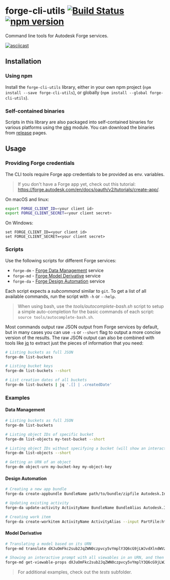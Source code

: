 # forge-cli-utils [![Build Status](https://travis-ci.org/petrbroz/forge-cli-utils.svg?branch=master)](https://travis-ci.org/petrbroz/forge-cli-utils) [![npm version](https://badge.fury.io/js/forge-cli-utils.svg)](https://badge.fury.io/js/forge-cli-utils)

Command line tools for Autodesk Forge services.

[![asciicast](https://asciinema.org/a/244057.svg)](https://asciinema.org/a/244057)

## Installation

### Using npm

Install the `forge-cli-utils` library, either in your own npm project
(`npm install --save forge-cli-utils`), or globally (`npm install --global forge-cli-utils`).

### Self-contained binaries

Scripts in this library are also packaged into self-contained binaries for various platforms
using the [pkg](https://www.npmjs.com/package/pkg) module. You can download the binaries from
[release](https://github.com/petrbroz/forge-cli-utils/releases) pages.

## Usage

### Providing Forge credentials

The CLI tools require Forge app credentials to be provided as env. variables.

> If you don't have a Forge app yet, check out this tutorial: https://forge.autodesk.com/en/docs/oauth/v2/tutorials/create-app/.

On macOS and linux:
```bash
export FORGE_CLIENT_ID=<your client id>
export FORGE_CLIENT_SECRET=<your client secret>
```

On Windows:
```
set FORGE_CLIENT_ID=<your client id>
set FORGE_CLIENT_SECRET=<your client secret>
```

### Scripts

Use the following scripts for different Forge services:
  - `forge-dm` - [Forge Data Management](https://forge.autodesk.com/en/docs/data/v2) service
  - `forge-md` - [Forge Model Derivative](https://forge.autodesk.com/en/docs/model-derivative/v2) service
  - `forge-da` - [Forge Design Automation](https://forge.autodesk.com/en/docs/design-automation/v3) service

Each script expects a _subcommand_ similar to `git`. To get a list of all available commands,
run the script with `-h` or `--help`.

> When using bash, use the _tools/autocomplete-bash.sh_ script to setup a simple auto-completion
> for the basic commands of each script: `source tools/autocomplete-bash.sh`.

Most commands output raw JSON output from Forge services by default, but in many cases
you can use `-s` or `--short` flag to output a more concise version of the results.
The raw JSON output can also be combined with tools like [jq](https://stedolan.github.io/jq)
to extract just the pieces of information that you need:

```bash
# Listing buckets as full JSON
forge-dm list-buckets

# Listing bucket keys
forge-dm list-buckets --short

# List creation dates of all buckets
forge-dm list-buckets | jq '.[] | .createdDate'
```

### Examples

#### Data Management

```bash
# Listing buckets as full JSON
forge-dm list-buckets

# Listing object IDs of specific bucket
forge-dm list-objects my-test-bucket --short

# Listing object IDs without specifying a bucket (will show an interactive prompt with list of buckets to choose from)
forge-dm list-objects --short

# Getting an URN of an object
forge-dm object-urn my-bucket-key my-object-key
```

#### Design Automation

```bash
# Creating a new app bundle
forge-da create-appbundle BundleName path/to/bundle/zipfile Autodesk.Inventor+23 "Bundle description here."

# Updating existing activity
forge-da update-activity ActivityName BundleName BundleAlias Autodesk.Inventor+23 --input PartFile --output Thumbnail:thumbnail.bmp

# Creating work item
forge-da create-workitem ActivityName ActivityAlias --input PartFile:https://some.url --output Thumbnail:https://another.url --short
```

#### Model Derivative

```bash
# Translating a model based on its URN
forge-md translate dXJuOmFkc2sub2JqZWN0czpvcy5vYmplY3Q6cG9jLWJvdXlndWVzLWltbW9iaWxpZXIvaW5wdXQucnZ0

# Showing an interactive prompt with all viewables in an URN, and then getting properties of the selected viewable
forge-md get-viewable-props dXJuOmFkc2sub2JqZWN0czpvcy5vYmplY3Q6cG9jLWJvdXlndWVzLWltbW9iaWxpZXIvaW5wdXQucnZ0
```

> For additional examples, check out the _tests_ subfolder.
